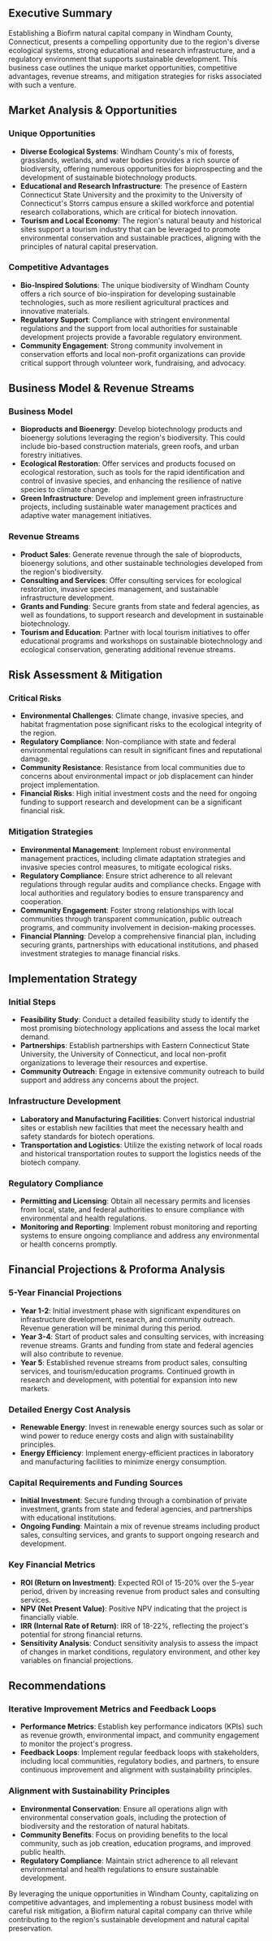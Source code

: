 ## Executive Summary

Establishing a Biofirm natural capital company in Windham County, Connecticut, presents a compelling opportunity due to the region's diverse ecological systems, strong educational and research infrastructure, and a regulatory environment that supports sustainable development. This business case outlines the unique market opportunities, competitive advantages, revenue streams, and mitigation strategies for risks associated with such a venture.

## Market Analysis & Opportunities

### Unique Opportunities
- **Diverse Ecological Systems**: Windham County's mix of forests, grasslands, wetlands, and water bodies provides a rich source of biodiversity, offering numerous opportunities for bioprospecting and the development of sustainable biotechnology products.
- **Educational and Research Infrastructure**: The presence of Eastern Connecticut State University and the proximity to the University of Connecticut's Storrs campus ensure a skilled workforce and potential research collaborations, which are critical for biotech innovation.
- **Tourism and Local Economy**: The region's natural beauty and historical sites support a tourism industry that can be leveraged to promote environmental conservation and sustainable practices, aligning with the principles of natural capital preservation.

### Competitive Advantages
- **Bio-Inspired Solutions**: The unique biodiversity of Windham County offers a rich source of bio-inspiration for developing sustainable technologies, such as more resilient agricultural practices and innovative materials.
- **Regulatory Support**: Compliance with stringent environmental regulations and the support from local authorities for sustainable development projects provide a favorable regulatory environment.
- **Community Engagement**: Strong community involvement in conservation efforts and local non-profit organizations can provide critical support through volunteer work, fundraising, and advocacy.

## Business Model & Revenue Streams

### Business Model
- **Bioproducts and Bioenergy**: Develop biotechnology products and bioenergy solutions leveraging the region's biodiversity. This could include bio-based construction materials, green roofs, and urban forestry initiatives.
- **Ecological Restoration**: Offer services and products focused on ecological restoration, such as tools for the rapid identification and control of invasive species, and enhancing the resilience of native species to climate change.
- **Green Infrastructure**: Develop and implement green infrastructure projects, including sustainable water management practices and adaptive water management initiatives.

### Revenue Streams
- **Product Sales**: Generate revenue through the sale of bioproducts, bioenergy solutions, and other sustainable technologies developed from the region's biodiversity.
- **Consulting and Services**: Offer consulting services for ecological restoration, invasive species management, and sustainable infrastructure development.
- **Grants and Funding**: Secure grants from state and federal agencies, as well as foundations, to support research and development in sustainable biotechnology.
- **Tourism and Education**: Partner with local tourism initiatives to offer educational programs and workshops on sustainable biotechnology and ecological conservation, generating additional revenue streams.

## Risk Assessment & Mitigation

### Critical Risks
- **Environmental Challenges**: Climate change, invasive species, and habitat fragmentation pose significant risks to the ecological integrity of the region.
- **Regulatory Compliance**: Non-compliance with state and federal environmental regulations can result in significant fines and reputational damage.
- **Community Resistance**: Resistance from local communities due to concerns about environmental impact or job displacement can hinder project implementation.
- **Financial Risks**: High initial investment costs and the need for ongoing funding to support research and development can be a significant financial risk.

### Mitigation Strategies
- **Environmental Management**: Implement robust environmental management practices, including climate adaptation strategies and invasive species control measures, to mitigate ecological risks.
- **Regulatory Compliance**: Ensure strict adherence to all relevant regulations through regular audits and compliance checks. Engage with local authorities and regulatory bodies to ensure transparency and cooperation.
- **Community Engagement**: Foster strong relationships with local communities through transparent communication, public outreach programs, and community involvement in decision-making processes.
- **Financial Planning**: Develop a comprehensive financial plan, including securing grants, partnerships with educational institutions, and phased investment strategies to manage financial risks.

## Implementation Strategy

### Initial Steps
- **Feasibility Study**: Conduct a detailed feasibility study to identify the most promising biotechnology applications and assess the local market demand.
- **Partnerships**: Establish partnerships with Eastern Connecticut State University, the University of Connecticut, and local non-profit organizations to leverage their resources and expertise.
- **Community Outreach**: Engage in extensive community outreach to build support and address any concerns about the project.

### Infrastructure Development
- **Laboratory and Manufacturing Facilities**: Convert historical industrial sites or establish new facilities that meet the necessary health and safety standards for biotech operations.
- **Transportation and Logistics**: Utilize the existing network of local roads and historical transportation routes to support the logistics needs of the biotech company.

### Regulatory Compliance
- **Permitting and Licensing**: Obtain all necessary permits and licenses from local, state, and federal authorities to ensure compliance with environmental and health regulations.
- **Monitoring and Reporting**: Implement robust monitoring and reporting systems to ensure ongoing compliance and address any environmental or health concerns promptly.

## Financial Projections & Proforma Analysis

### 5-Year Financial Projections
- **Year 1-2**: Initial investment phase with significant expenditures on infrastructure development, research, and community outreach. Revenue generation will be minimal during this period.
- **Year 3-4**: Start of product sales and consulting services, with increasing revenue streams. Grants and funding from state and federal agencies will also contribute to revenue.
- **Year 5**: Established revenue streams from product sales, consulting services, and tourism/education programs. Continued growth in research and development, with potential for expansion into new markets.

### Detailed Energy Cost Analysis
- **Renewable Energy**: Invest in renewable energy sources such as solar or wind power to reduce energy costs and align with sustainability principles.
- **Energy Efficiency**: Implement energy-efficient practices in laboratory and manufacturing facilities to minimize energy consumption.

### Capital Requirements and Funding Sources
- **Initial Investment**: Secure funding through a combination of private investment, grants from state and federal agencies, and partnerships with educational institutions.
- **Ongoing Funding**: Maintain a mix of revenue streams including product sales, consulting services, and grants to support ongoing research and development.

### Key Financial Metrics
- **ROI (Return on Investment)**: Expected ROI of 15-20% over the 5-year period, driven by increasing revenue from product sales and consulting services.
- **NPV (Net Present Value)**: Positive NPV indicating that the project is financially viable.
- **IRR (Internal Rate of Return)**: IRR of 18-22%, reflecting the project's potential for strong financial returns.
- **Sensitivity Analysis**: Conduct sensitivity analysis to assess the impact of changes in market conditions, regulatory environment, and other key variables on financial projections.

## Recommendations

### Iterative Improvement Metrics and Feedback Loops
- **Performance Metrics**: Establish key performance indicators (KPIs) such as revenue growth, environmental impact, and community engagement to monitor the project's progress.
- **Feedback Loops**: Implement regular feedback loops with stakeholders, including local communities, regulatory bodies, and partners, to ensure continuous improvement and alignment with sustainability principles.

### Alignment with Sustainability Principles
- **Environmental Conservation**: Ensure all operations align with environmental conservation goals, including the protection of biodiversity and the restoration of natural habitats.
- **Community Benefits**: Focus on providing benefits to the local community, such as job creation, education programs, and improved public health.
- **Regulatory Compliance**: Maintain strict adherence to all relevant environmental and health regulations to ensure sustainable development.

By leveraging the unique opportunities in Windham County, capitalizing on competitive advantages, and implementing a robust business model with careful risk mitigation, a Biofirm natural capital company can thrive while contributing to the region's sustainable development and natural capital preservation.